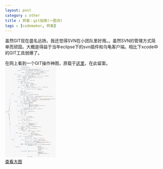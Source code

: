 ```yaml
---
layout: post
category : other
title : 转载：git指南(一图流)
tags : [codemaker, 转载]
---
```


虽然GIT现在盛名远扬，我还觉得SVN在小团队里好用。。虽然SVN的管理方式简单而顽固。大概是得益于当年eclipse下的svn插件和乌龟客户端。相比下xcode中的GIT工具弱爆了。<br>

在网上看到一个GIT操作神图，原载于[这里](http://www.cnblogs.com/1-2-3/archive/2010/07/18/git-commands.html)，在此留案。<br>
<img src="/images/git.png" alt="git指南" height="300"/>
<br>
[查看大图](/images/git.png)